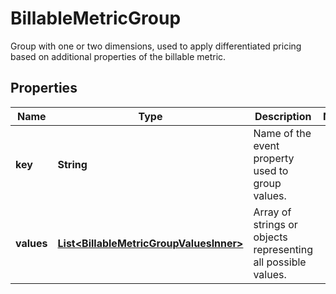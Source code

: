 

# BillableMetricGroup

Group with one or two dimensions, used to apply differentiated pricing based on additional properties of the billable metric.

## Properties

| Name | Type | Description | Notes |
|------------ | ------------- | ------------- | -------------|
|**key** | **String** | Name of the event property used to group values. |  |
|**values** | [**List&lt;BillableMetricGroupValuesInner&gt;**](BillableMetricGroupValuesInner.md) | Array of strings or objects representing all possible values. |  |



